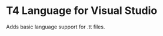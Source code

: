 T4 Language for Visual Studio
=============================

Adds basic language support for .tt files.
